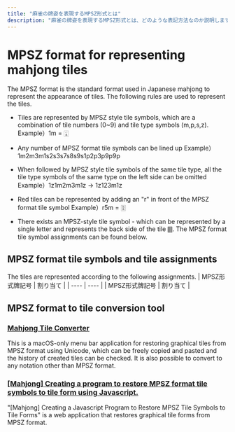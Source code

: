 ```yaml
---
title: "麻雀の牌姿を表現するMPSZ形式とは"
description: "麻雀の牌姿を表現するMPSZ形式とは、どのような表記方法なのか説明します。"
---
```


# MPSZ format for representing mahjong tiles

The MPSZ format is the standard format used in Japanese mahjong to represent the appearance of tiles. The following rules are used to represent the tiles.
- Tiles are represented by MPSZ style tile symbols, which are a combination of tile numbers (0~9) and tile type symbols (m,p,s,z).
  Example）1m = 🀇

- Any number of MPSZ format tile symbols can be lined up
  Example）1m2m3m1s2s3s7s8s9s1p2p3p9p9p

- When followed by MPSZ style tile symbols of the same tile type, all the tile type symbols of the same type on the left side can be omitted
  Example）1z1m2m3m1z -> 1z123m1z
- Red tiles can be represented by adding an "r" in front of the MPSZ format tile symbol
  Example）r5m = 🀋
- There exists an MPSZ-style tile symbol - which can be represented by a single letter and represents the back side of the tile 🀫.
The MPSZ format tile symbol assignments can be found below.

## MPSZ format tile symbols and tile assignments
The tiles are represented according to the following assignments.
| MPSZ形式牌記号 | 割り当て |
| ---- | ---- |
| MPSZ形式牌記号 | 割り当て |

## MPSZ format to tile conversion tool
### [Mahjong Tile Converter](https://apps.apple.com/app/id6470128646)
This is a macOS-only menu bar application for restoring graphical tiles from MPSZ format using Unicode, which can be freely copied and pasted and the history of created tiles can be checked. It is also possible to convert to any notation other than MPSZ format.
### [[Mahjong] Creating a program to restore MPSZ format tile symbols to tile form using Javascript.](https://mahjong.org/program_018/)
"[Mahjong] Creating a Javascript Program to Restore MPSZ Tile Symbols to Tile Forms" is a web application that restores graphical tile forms from MPSZ format.